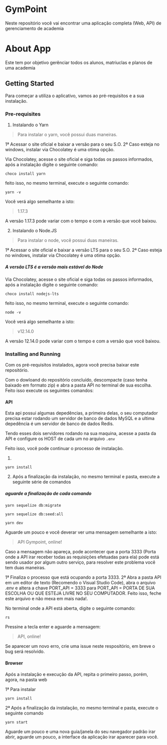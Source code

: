 # GymPoint
Neste repositório você vai encontrar uma aplicação completa (Web, API) de gerenciamento de academia

# About App
Este tem por objetivo gerênciar todos os alunos, matriuclas e planos de uma academia

## Getting Started

Para começar a utiliza o aplicativo, vamos ao pré-requisitos e a sua instalação.

### Pre-requisites

1.  Instalando o Yarn
 > Para instalar o yarn, você possui duas maneiras.
 
 1ª Acessar o site oficial e baixar a versão para o seu S.O.
 2ª Caso esteja no  windows, instalar via Chocolatey é uma otima opção.

Via Chocolatey, acesse o site oficial e siga todas os passos informados, após a instalação digite o seguinte comando:
```
choco install yarn
```

feito isso, no mesmo terminal, execute o seguinte comando: 
```
yarn -v
```
Você verá algo semelhante a isto:
> 1.17.3

A versão 1.17.3 pode variar com o tempo e com a versão que você baixou.

2.  Instalando o Node.JS
 > Para instalar o node, você possui duas maneiras.
 
 1ª Acessar o site oficial e baixar a versão LTS para o seu S.O.
 2ª Caso esteja no  windows, instalar via Chocolatey é uma otima opção.
 
 ##### A versão LTS é a versão mais estável do Node

Via Chocolatey, acesse o site oficial e siga todas os passos informados, após a instalação digite o seguinte comando:
```
choco install nodejs-lts
```
feito isso, no mesmo terminal, execute o seguinte comando: 
```
node -v
```
Você verá algo semelhante a isto:
> v12.14.0

A versão 12.14.0 pode variar com o tempo e com a versão que você baixou.


### Installing and Running

Com os pré-requisitos instalados, agora você precisa baixar este repositório.

Com o dowloand do repositório concluído, descompacte (caso tenha baixado em formato zip) e abra a pasta API no terminal de sua escolha. Feito isso execute os seguintes comandos:

#### API

Esta api possui algumas depedências, a primeira delas, o seu computador precisa estar rodando um servidor de banco de dados MySQL e a ultima depedência é um servidor de banco de dados Redis.

Tendo esses dois servidores rodando na sua maquina, acesse a pasta da API e configure os HOST de cada um no arquivo `.env`

Feito isso, você pode continuar o processo de instalação.

 1.
 ```
 yarn install
 ```
 2. Após a finalização da instalação, no mesmo terminal e pasta, execute a seguinte série de comandos
 ##### aguarde a finalização de cada comando
 ```
 yarn sequelize db:migrate
 ```
 ```
 yarn sequelize db:seed:all
 ```
 
 ```
 yarn dev
 ```
 Aguarde um pouco e você deverar ver uma mensagem semelhante a isto:
 > API Gympoint, online!
 
 Caso a mensagem não apareça, pode acontecer que a porta 3333 (Porta onde a API irar receber todas as requisições efetuadas para ela) pode está sendo usador por algum outro serviço, para resolver este problema você tem duas maneiras.
 
 1ª Finaliza o processo que está ocupando a porta 3333.
 2ª Abra a pasta API em um editor de texto (Recomendo o Visual Studio Code), abra o arquivo .env e altera a chave PORT_API = 3333 para PORT_API = PORTA DE SUA ESCOLHA OU QUE ESTEJA LIVRE NO SEU COMPUTADOR. Feito isso, feche este arquivo e não mexa em mais nada!.
 
 No terminal onde a API está aberta, digite o seguinte comando: 
 ```
 rs
 ```
 
 Pressine a tecla enter e aguarde a mensagem:
 > API, online!
 
 Se aparecer um novo erro, crie uma issue neste respositório, em breve o bug será resolvido.

#### Browser

 Após a instalação e execução da API, repita o primeiro passo, porém, agora, na pasta web

 1ª Para instalar
 
 ```
 yarn install
 ```
 
 2ª Após a finalização da instalação, no mesmo terminal e pasta, execute o seguinte comando
 ```
 yarn start
 ```
 Aguarde um pouco e uma nova guia/janela do seu navegador padrão irar abrir, aguarde um pouco, a interface da aplicação irar  aparecer para você.

